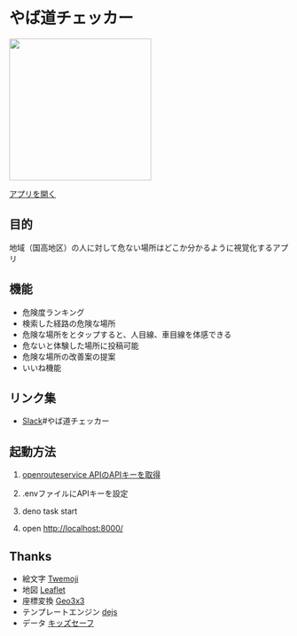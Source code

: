 # やば道チェッカー

<img src="https://user-images.githubusercontent.com/69106571/218246457-7e5650ae-5879-4c89-bdc0-e68a7b5a0d6d.PNG" width="256">

[アプリを開く](https://yabamichi-checker.deno.dev/)

## 目的

地域（国高地区）の人に対して危ない場所はどこか分かるように視覚化するアプリ

## 機能

- 危険度ランキング
- 検索した経路の危険な場所
- 危険な場所をとタップすると、人目線、車目線を体感できる
- 危ないと体験した場所に投稿可能
- 危険な場所の改善案の提案
- いいね機能

## リンク集

- [Slack](https://codeforfukui.slack.com/join/shared_invite/zt-1g30n0mnr-g8y7eTAegytui4riQJ8d4A#/shared-invite/email)\#やば道チェッカー

## 起動方法

1. [openrouteservice APIのAPIキーを取得](https://api.openrouteservice.org/)
2. .envファイルにAPIキーを設定

3. deno task start
4. open [http://localhost:8000/](http://localhost:8000/)

## Thanks

- 絵文字 [Twemoji](https://twemoji.twitter.com/)
- 地図 [Leaflet](https://leafletjs.com/)
- 座標変換 [Geo3x3](https://geo3x3.com/)
- テンプレートエンジン [dejs](https://github.com/syumai/dejs)
- データ [キッズセーフ](https://github.com/code4fukui/kunitaka)
